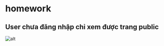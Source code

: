 # homework

## User chưa đăng nhập chỉ xem được trang public
![alt](http://https://github.com/hungpham28197/homework/blob/master/bai%20tap/ch%C6%B0a%20%C4%91%C4%83ng%20nh%E1%BA%ADp.PNG)
